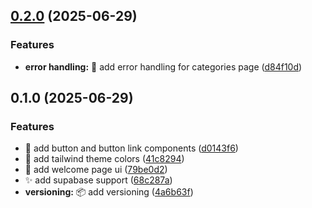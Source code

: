 ## [0.2.0](https://github.com/alehkonan/speaker/compare/v0.1.0...v0.2.0) (2025-06-29)

### Features

- **error handling:** :goal_net: add error handling for categories page ([d84f10d](https://github.com/alehkonan/speaker/commit/d84f10d438b959131b257e8e5eea0c529dc98a9c))

## 0.1.0 (2025-06-29)

### Features

- :lipstick: add button and button link components ([d0143f6](https://github.com/alehkonan/speaker/commit/d0143f69e1ef3838ab73a887a888b07907db00fa))
- :lipstick: add tailwind theme colors ([41c8294](https://github.com/alehkonan/speaker/commit/41c8294a58cb8111b6ffdc0e6da6126d1a6c9cd7))
- :lipstick: add welcome page ui ([79be0d2](https://github.com/alehkonan/speaker/commit/79be0d2ce31dc45cc540b677e87afb2a3ee18215))
- :sparkles: add supabase support ([68c287a](https://github.com/alehkonan/speaker/commit/68c287ad1117b18151cdcbd5ab43e089e3a76028))
- **versioning:** :package: add versioning ([4a6b63f](https://github.com/alehkonan/speaker/commit/4a6b63f7939a456f7dd0828fd38d9c0bc4ff33c5))
